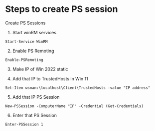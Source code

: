 # Steps to create PS session 

Create PS Sessions

1. Start winRM services

```shell
Start-Service WinRM
```

2. Enable PS Remoting

```shell
Enable-PSRemoting
```

3. Make IP of Win 2022 static

4. Add that IP to TrustedHosts in Win 11

```shell
Set-Item wsman:\localhost\Client\TrustedHosts -value "IP address"
```

5. Add that IP PS Session 

```shell
New-PSSession -ComputerName "IP" -Credential (Get-Credentials)
```

6. Enter that PS Session

```shell
Enter-PSSession 1
```

